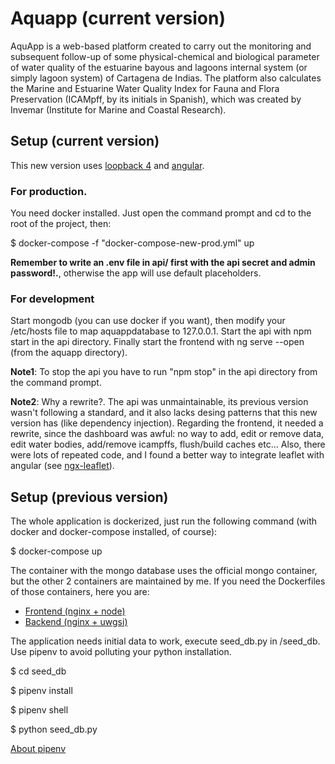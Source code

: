 # Aquapp (current version)

AquApp is a web-based platform created to carry out the monitoring and subsequent follow-up of some physical-chemical and biological parameter of water quality of the estuarine bayous and lagoons internal system (or simply lagoon system) of Cartagena de Indias. The platform also calculates the Marine and Estuarine Water Quality Index for Fauna and Flora Preservation (ICAMpff, by its initials in Spanish), which was created by Invemar (Institute for Marine and Coastal Research).

## Setup (current version)

This new version uses [loopback 4](https://v4.loopback.io/) and [angular](https://angular.io/).

### For production. 

You need docker installed. Just open the command prompt
and cd to the root of the project, then:

\$ docker-compose -f "docker-compose-new-prod.yml" up

**Remember to write an .env file in api/ first with the api secret and admin password!.**,
otherwise the app will use default placeholders.

### For development

Start mongodb (you can use docker if you want), then modify your
/etc/hosts file to map aquappdatabase to 127.0.0.1. Start the api with npm start in the
api directory. Finally start the frontend with ng serve --open (from the aquapp directory).

**Note1**: To stop the api you have to run "npm stop" in the api directory from the command prompt.

**Note2**: Why a rewrite?. The api was unmaintainable, its previous version wasn't following a
standard, and it also lacks desing patterns that this new version has (like dependency injection).
Regarding the frontend, it needed a rewrite, since the dashboard was awful: no way to add, edit or
remove data, edit water bodies, add/remove icampffs, flush/build caches etc... Also, there were lots
of repeated code, and I found a better way to integrate leaflet with angular (see 
[ngx-leaflet](https://github.com/Asymmetrik/ngx-leaflet)).

## Setup (previous version)

The whole application is dockerized, just run the following command (with docker
and docker-compose installed, of course):

\$ docker-compose up

The container with the mongo database uses the official mongo container, but the
other 2 containers are maintained by me. If you need the Dockerfiles of those
containers, here you are:

- [Frontend (nginx + node)](https://hub.docker.com/r/esperantodeparture/nginx-node/)
- [Backend (nginx + uwgsi)](https://hub.docker.com/r/esperantodeparture/python3-uwsgi-nginx/)

The application needs initial data to work, execute seed_db.py in /seed_db. Use
pipenv to avoid polluting your python installation.

\$ cd seed_db

\$ pipenv install

\$ pipenv shell

\$ python seed_db.py

[About pipenv](https://docs.pipenv.org/)
